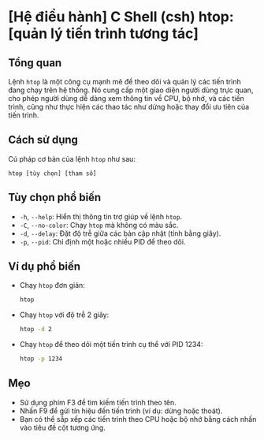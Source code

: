 # [Hệ điều hành] C Shell (csh) htop: [quản lý tiến trình tương tác]

## Tổng quan
Lệnh `htop` là một công cụ mạnh mẽ để theo dõi và quản lý các tiến trình đang chạy trên hệ thống. Nó cung cấp một giao diện người dùng trực quan, cho phép người dùng dễ dàng xem thông tin về CPU, bộ nhớ, và các tiến trình, cũng như thực hiện các thao tác như dừng hoặc thay đổi ưu tiên của tiến trình.

## Cách sử dụng
Cú pháp cơ bản của lệnh `htop` như sau:
```
htop [tùy chọn] [tham số]
```

## Tùy chọn phổ biến
- `-h`, `--help`: Hiển thị thông tin trợ giúp về lệnh `htop`.
- `-C`, `--no-color`: Chạy `htop` mà không có màu sắc.
- `-d`, `--delay`: Đặt độ trễ giữa các bản cập nhật (tính bằng giây).
- `-p`, `--pid`: Chỉ định một hoặc nhiều PID để theo dõi.

## Ví dụ phổ biến
- Chạy `htop` đơn giản:
  ```bash
  htop
  ```

- Chạy `htop` với độ trễ 2 giây:
  ```bash
  htop -d 2
  ```

- Chạy `htop` để theo dõi một tiến trình cụ thể với PID 1234:
  ```bash
  htop -p 1234
  ```

## Mẹo
- Sử dụng phím F3 để tìm kiếm tiến trình theo tên.
- Nhấn F9 để gửi tín hiệu đến tiến trình (ví dụ: dừng hoặc thoát).
- Bạn có thể sắp xếp các tiến trình theo CPU hoặc bộ nhớ bằng cách nhấn vào tiêu đề cột tương ứng.